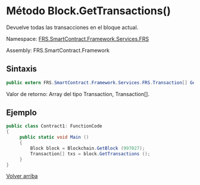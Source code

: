 # Método Block.GetTransactions()

Devuelve todas las transacciones en el bloque actual.

Namespace: [FRS.SmartContract.Framework.Services.FRS](../../FRS.md)

Assembly: FRS.SmartContract.Framework

## Sintaxis

```c#
public extern FRS.SmartContract.Framework.Services.FRS.Transaction[] GetTransactions ()
```

Valor de retorno: Array del tipo Transaction, Transaction[].

## Ejemplo

```c#
public class Contract1: FunctionCode
{
     public static void Main ()
     {
         Block block = Blockchain.GetBlock (997027);
         Transaction[] txs = block.GetTransactions ();
     }
}
```



[Volver arriba](../Block.md)
